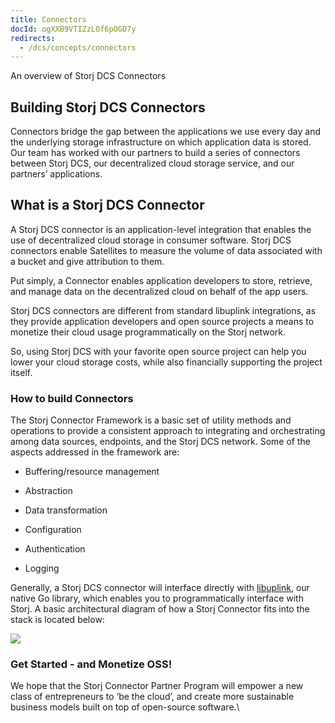 ```yaml
---
title: Connectors
docId: ogXXB9VTIZzLOf6pOGD7y
redirects:
  - /dcs/concepts/connectors
---
```


An overview of Storj DCS Connectors

## Building Storj DCS Connectors

Connectors bridge the gap between the applications we use every day and the underlying storage infrastructure on which application data is stored. Our team has worked with our partners to build a series of connectors between Storj DCS, our decentralized cloud storage service, and our partners’ applications.&#x20;

## What is a Storj DCS Connector

A Storj DCS connector is an application-level integration that enables the use of decentralized cloud storage in consumer software. Storj DCS connectors enable Satellites to measure the volume of data associated with a bucket and give attribution to them.&#x20;

Put simply, a Connector enables application developers to store, retrieve, and manage data on the decentralized cloud on behalf of the app users.

Storj DCS connectors are different from standard libuplink integrations, as they provide application developers and open source projects a means to monetize their cloud usage programmatically on the Storj network.&#x20;

So, using Storj DCS with your favorite open source project can help you lower your cloud storage costs, while also financially supporting the project itself.&#x20;

### How to build Connectors&#x20;

The Storj Connector Framework is a basic set of utility methods and operations to provide a consistent approach to integrating and orchestrating among data sources, endpoints, and the Storj DCS network. Some of the aspects addressed in the framework are:

- Buffering/resource management

- Abstraction

- Data transformation

- Configuration

- Authentication

- Logging

Generally, a Storj DCS connector will interface directly with [libuplink](https://pkg.go.dev/storj.io/uplink), our native Go library, which enables you to programmatically interface with Storj. A basic architectural diagram of how a Storj Connector fits into the stack is located below:

![](https://link.storjshare.io/raw/jua7rls6hkx5556qfcmhrqed2tfa/docs/images/fQgO9I6_fVG25opF3vI1r_image.png)

### Get Started - and Monetize OSS!

We hope that the Storj Connector Partner Program will empower a new class of entrepreneurs to ‘be the cloud’, and create more sustainable business models built on top of open-source software.\\
